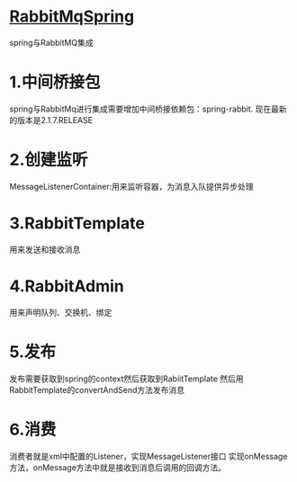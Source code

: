 # [RabbitMqSpring](https://blog.csdn.net/a18792721831/article/details/93843315)
spring与RabbitMQ集成
# 1.中间桥接包
spring与RabbitMq进行集成需要增加中间桥接依赖包：spring-rabbit.
现在最新的版本是2.1.7.RELEASE
# 2.创建监听
MessageListenerContainer:用来监听容器，为消息入队提供异步处理
# 3.RabbitTemplate
用来发送和接收消息
# 4.RabbitAdmin
用来声明队列、交换机、绑定
# 5.发布
发布需要获取到spring的context然后获取到RabiitTemplate
然后用RabbitTemplate的convertAndSend方法发布消息
# 6.消费
消费者就是xml中配置的Listener，实现MessageListener接口
实现onMessage方法，onMessage方法中就是接收到消息后调用的回调方法。


